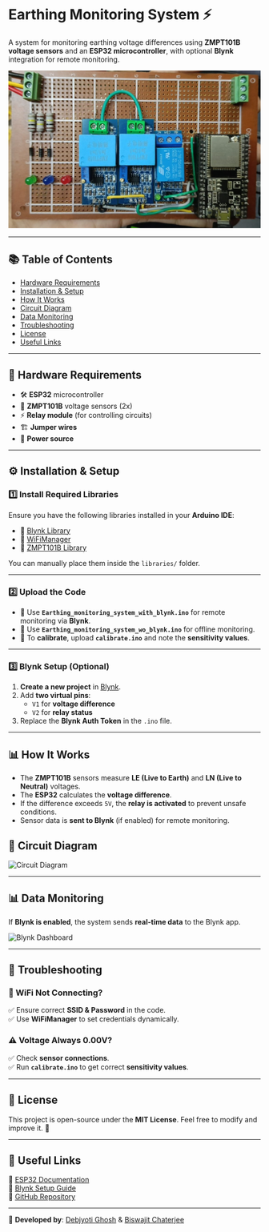 # **Earthing Monitoring System** ⚡  
A system for monitoring earthing voltage differences using **ZMPT101B voltage sensors** and an **ESP32 microcontroller**, with optional **Blynk** integration for remote monitoring.

![Earthing System](https://github.com/debjyoti71/eatrhing_monitering_system/blob/main/Schematics/Earthing_monitering_system_hardware.jpeg)

---

## 📚 Table of Contents
- [Hardware Requirements](#-hardware-requirements)
- [Installation & Setup](#️-installation--setup)
- [How It Works](#-how-it-works)
- [Circuit Diagram](#-circuit-diagram)
- [Data Monitoring](#-data-monitoring)
- [Troubleshooting](#-troubleshooting)
- [License](#-license)
- [Useful Links](#-useful-links)

---

## **🔧 Hardware Requirements**
- 🛠 **ESP32** microcontroller  
- 🔌 **ZMPT101B** voltage sensors (2x)  
- ⚡ **Relay module** (for controlling circuits)  
- 🏗 **Jumper wires**  
- 🔋 **Power source**  

---

## **⚙️ Installation & Setup**

### **1️⃣ Install Required Libraries**
Ensure you have the following libraries installed in your **Arduino IDE**:  
- 📂 [Blynk Library](https://github.com/debjyoti71/eatrhing_monitering_system/tree/main/libraries/blynk-library-master)  
- 📂 [WiFiManager](https://github.com/debjyoti71/eatrhing_monitering_system/tree/main/libraries/WiFiManager)  
- 📂 [ZMPT101B Library](https://github.com/debjyoti71/eatrhing_monitering_system/tree/main/libraries/ZMPT101B)  

You can manually place them inside the `libraries/` folder.

---

### **2️⃣ Upload the Code**
- 🔹 Use **`Earthing_monitoring_system_with_blynk.ino`** for remote monitoring via **Blynk**.  
- 🔹 Use **`Earthing_monitoring_system_wo_blynk.ino`** for offline monitoring.  
- 🔹 To **calibrate**, upload **`calibrate.ino`** and note the **sensitivity values**.

---

### **3️⃣ Blynk Setup (Optional)**
1. **Create a new project** in [Blynk](https://blynk.io/).  
2. Add **two virtual pins**:
   - `V1` for **voltage difference**
   - `V2` for **relay status**  
3. Replace the **Blynk Auth Token** in the `.ino` file.

---

## **📊 How It Works**
- The **ZMPT101B** sensors measure **LE (Live to Earth)** and **LN (Live to Neutral)** voltages.  
- The **ESP32** calculates the **voltage difference**.  
- If the difference exceeds `5V`, the **relay is activated** to prevent unsafe conditions.  
- Sensor data is **sent to Blynk** (if enabled) for remote monitoring.

## 🔌 Circuit Diagram

![Circuit Diagram](https://github.com/debjyoti71/eatrhing_monitering_system/blob/main/Schematics/EMS.svg?raw=true)

---

## **📊 Data Monitoring**
If **Blynk is enabled**, the system sends **real-time data** to the Blynk app.  

![Blynk Dashboard](https://via.placeholder.com/800x400?text=Blynk+Dashboard)

---

## **📌 Troubleshooting**

### **🔴 WiFi Not Connecting?**  
✅ Ensure correct **SSID & Password** in the code.  
✅ Use **WiFiManager** to set credentials dynamically.  

### **⚠️ Voltage Always 0.00V?**  
✅ Check **sensor connections**.  
✅ Run **`calibrate.ino`** to get correct **sensitivity values**.  

---

## **📜 License**
This project is open-source under the **MIT License**. Feel free to modify and improve it. 🚀  

---

## **📎 Useful Links**
🔹 [ESP32 Documentation](https://docs.espressif.com/)  
🔹 [Blynk Setup Guide](https://blynk.io/)  
🔹 [GitHub Repository](https://github.com/debjyoti71/eatrhing_monitering_system)  

---

📌 **Developed by**: [Debjyoti Ghosh](https://github.com/debjyoti71) & [Biswajit Chaterjee](https://github.com/Biswajit9609)
